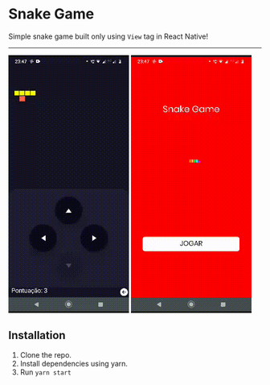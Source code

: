 # Snake Game
Simple snake game built only using `View` tag in React Native!

---

![Image of modern feed in action](./assets/Demo1.gif)
![Image of modern feed in action](./assets/Demo2.gif)

## Installation

1. Clone the repo.
2. Install dependencies using yarn.
3. Run `yarn start`
